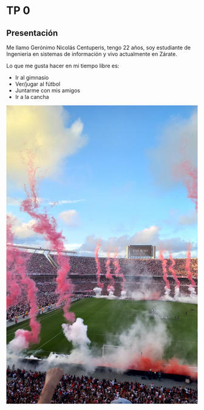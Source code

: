 # TP 0
## Presentación
Me llamo Gerónimo Nicolás Centuperis, tengo 22 años, soy estudiante de Ingenieria en sistemas de información y vivo actualmente en Zárate.

Lo que me gusta hacer en mi tiempo libre es:
- Ir al gimnasio
- Ver/jugar al fútbol
- Juntarme con mis amigos
- Ir a la cancha

![foto](cancha.jpg)
